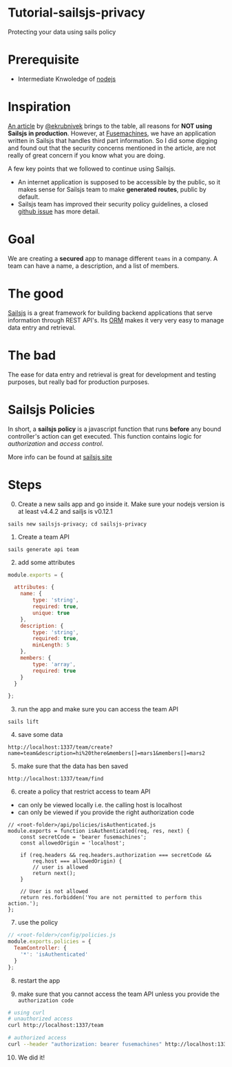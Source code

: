 # Tutorial-sailsjs-privacy

Protecting your data using sails policy

# Prerequisite
* Intermediate Knwoledge of [nodejs](https://nodejs.org/en/)

# Inspiration
[An article](https://kev.inburke.com/kevin/dont-use-sails-or-waterline/) by [@ekrubnivek](https://twitter.com/ekrubnivek) brings to the table, all reasons for **NOT using Sailsjs in production**. However, at [Fusemachines](), we have an application written in Sailsjs that handles third part information. So I did some digging and found out that the security concerns mentioned in the article, are not really of great concern if you know what you are doing. 

A few key points that we followed to continue using Sailsjs.
* An internet application is supposed to be accessible by the public, so it makes sense for Sailsjs team to make **generated routes**, public by default.
* Sailsjs team has improved their security policy guidelines, a closed [github issue](https://github.com/balderdashy/sails/issues/2830) has more detail. 

# Goal
We are creating a **secured** app to manage different `teams` in a company.
A team can have a name, a description, and a list of members.

# The good
[Sailsjs](sailsjs.org) is a great framework for building backend applications that serve information through REST API's.
Its [ORM]() makes it very very easy to manage data entry and retrieval. 

# The bad
The ease for data entry and retrieval is great for development and testing purposes, but really bad for production purposes.

# Sailsjs Policies
In short, a **sailsjs policy** is a javascript function that runs **before** any bound controller's action can get executed.
This function contains logic for *authorization* and *access control*.

More info can be found at [sailsjs site](http://sailsjs.org/documentation/concepts/policies)

# Steps
0. Create a new sails app and go inside it.
Make sure your nodejs version is at least v4.4.2 and sailjs is v0.12.1
```
sails new sailsjs-privacy; cd sailsjs-privacy
```
1. Create a team API
```
sails generate api team
```

2. add some attributes
```javascript
module.exports = {

  attributes: {
  	name: {
    	type: 'string',
        required: true,
    	unique: true
  	},
  	description: {
  		type: 'string',
        required: true,
      	minLength: 5
  	},
  	members: {
  		type: 'array',
        required: true
  	}
  }

};
```

3. run the app and make sure you can access the team API
```
sails lift
```

4. save some data 
```
http://localhost:1337/team/create?name=team&description=hi%20there&members[]=mars1&members[]=mars2
```

5. make sure that the data has ben saved
```
http://localhost:1337/team/find
```

6. create a policy that restrict access to team API
 * can only be viewed locally i.e. the calling host is localhost
 * can only be viewed if you provide the right authorization code
```
// <root-folder>/api/policies/isAuthenticated.js
module.exports = function isAuthenticated(req, res, next) {
	const secretCode = 'bearer fusemachines';
	const allowedOrigin = 'localhost';

	if (req.headers && req.headers.authorization === secretCode &&
	    req.host === allowedOrigin) {
	    // user is allowed
    	return next();
	}

	// User is not allowed
	return res.forbidden('You are not permitted to perform this action.');
};
```
7. use the policy
```javascript
// <root-folder>/config/policies.js
module.exports.policies = {
  TeamController: {
    '*': 'isAuthenticated'
  }
};
```
8. restart the app

9. make sure that you cannot access the team API unless you provide the `authorization code`
```bash
# using curl
# unauthorized access
curl http://localhost:1337/team

# authorized access
curl --header "authorization: bearer fusemachines" http://localhost:1337/team
```

10. We did it!

